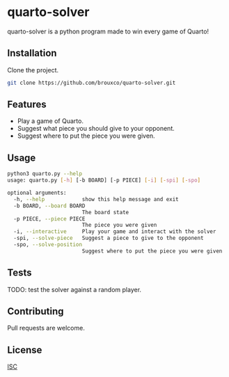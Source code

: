 # quarto-solver

quarto-solver is a python program made to win every game of Quarto!

## Installation

Clone the project.

```bash
git clone https://github.com/brouxco/quarto-solver.git
```

## Features

- Play a game of Quarto.
- Suggest what piece you should give to your opponent.
- Suggest where to put the piece you were given.

## Usage

```bash
python3 quarto.py --help
usage: quarto.py [-h] [-b BOARD] [-p PIECE] [-i] [-spi] [-spo]

optional arguments:
  -h, --help            show this help message and exit
  -b BOARD, --board BOARD
                        The board state
  -p PIECE, --piece PIECE
                        The piece you were given
  -i, --interactive     Play your game and interact with the solver
  -spi, --solve-piece   Suggest a piece to give to the opponent
  -spo, --solve-position
                        Suggest where to put the piece you were given

```

## Tests

TODO: test the solver against a random player.

## Contributing

Pull requests are welcome.

## License

[ISC](LICENSE)
